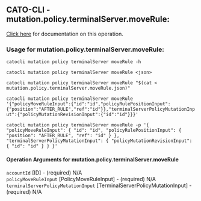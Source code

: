 
## CATO-CLI - mutation.policy.terminalServer.moveRule:
[Click here](https://api.catonetworks.com/documentation/#mutation-mutation.policy.terminalServer.moveRule) for documentation on this operation.

### Usage for mutation.policy.terminalServer.moveRule:

`catocli mutation policy terminalServer moveRule -h`

`catocli mutation policy terminalServer moveRule <json>`

`catocli mutation policy terminalServer moveRule "$(cat < mutation.policy.terminalServer.moveRule.json)"`

`catocli mutation policy terminalServer moveRule '{"policyMoveRuleInput":{"id":"id","policyRulePositionInput":{"position":"AFTER_RULE","ref":"id"}},"terminalServerPolicyMutationInput":{"policyMutationRevisionInput":{"id":"id"}}}'`

`catocli mutation policy terminalServer moveRule -p '{
    "policyMoveRuleInput": {
        "id": "id",
        "policyRulePositionInput": {
            "position": "AFTER_RULE",
            "ref": "id"
        }
    },
    "terminalServerPolicyMutationInput": {
        "policyMutationRevisionInput": {
            "id": "id"
        }
    }
}'`


#### Operation Arguments for mutation.policy.terminalServer.moveRule ####

`accountId` [ID] - (required) N/A    
`policyMoveRuleInput` [PolicyMoveRuleInput] - (required) N/A    
`terminalServerPolicyMutationInput` [TerminalServerPolicyMutationInput] - (required) N/A    
